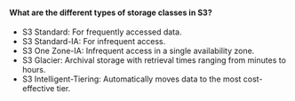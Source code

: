 #### What are the different types of storage classes in S3?

- S3 Standard: For frequently accessed data.
- S3 Standard-IA: For infrequent access.
- S3 One Zone-IA: Infrequent access in a single availability zone.
- S3 Glacier: Archival storage with retrieval times ranging from minutes to hours.
- S3 Intelligent-Tiering: Automatically moves data to the most cost-effective tier.
